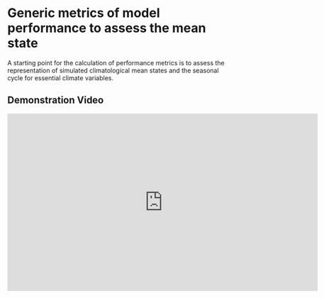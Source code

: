 # Generic metrics of model performance to assess the mean state

A starting point for the calculation of performance metrics is to assess the representation of simulated climatological mean states and the seasonal cycle for essential climate variables.

## Demonstration Video

<iframe width="700" height="400" src="https://www.youtube.com/embed/SjQ60KXfhO4" frameborder="0" allowfullscreen></frame>

## Metric Description

A namelist has been implemented in ESMValTool version 1.0 that produces a “portrait diagram” by calculating the relative space-time root-mean square error (RMSE) from the climatological mean seasonal cycle of historical simulations for selected variables. The overall mean bias can additionally be calculated. Different normalizations (mean, median, centered median) can be chosen and the multi model mean/median can also be added. With this namelist it is also possible to perform more in-depth analyses of the ECVs, by calculating seasonal cycles, Taylor diagrams, zonally averaged vertical profiles and latitude-longitude maps. This namelist has been expanded to include additional variables from monthly mean two-dimensional fields and additional observations and reanalyses products.

Parts of ESMValTool are currently being rewritten based on IRIS in order to allow an efficient pre-processing of the input data (models and observations), covering common operations such as format check, variable derivation, regridding, masking, and temporal and spatial subsetting, that need to be performed before the analysis and diagnostic codes can be applied

The performance metrics namelist is currently being adapted and tested with this revised backend. A first test case shows the annual cycle plot of temperature at 850 hPa, see below. The results are binary identical (to single precision) to the ones obtained with the master version (v1.0) at every preprocessing step (cmorization, level selection, regridding and masking). The revised version is about 10 times faster as the previous one.

<img src="/contents/images/perfmetrics_main_ta_cycle_monthlyclim__Glob.png" width="700px">

<img src="/contents/images/perfmetrics_main_ta_cycle_monthlyclim__Glob_legend_transparent.png" width="700px">

